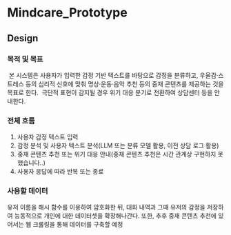 # Mindcare_Prototype

## Design
### 목적 및 목표
 본 시스템은 사용자가 입력한 감정 기반 텍스트를 바탕으로 감정을 분류하고, 우울감·스트레스 등의 심리적 신호에 맞춰
명상·운동·음악 추천 등의 중재 콘텐츠를 제공하는 것을 목표로 한다. 
극단적 표현이 감지될 경우 위기 대응 분기로 전환하여 상담센터 등을 안내한다.

### 전체 흐름
1. 사용자 감정 텍스트 입력
2. 감정 분석 및 사용자 텍스트 분석(LLM 또는 분류 모델 활용, 이전 상담 로그 활용)
3. 중재 콘텐츠 추천 또는 위기 대응 안내(중재 콘텐츠 추천은 시간 관계상 구현하지 못했습니다..)
4. 사용자 응답에 따라 반복 또는 종료

### 사용할 데이터
유저 이름을 해시 함수를 이용하여 암호화한 뒤, 대화 내역과 그때 유저의 감정을 저장하여
능동적으로 개인에 대한 데이터셋을 확장해나간다.
또한, 추후 중재 콘텐츠 추천에 있어서는 웹 크롤링을 통해 데이터를 구축할 예정

## 
